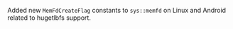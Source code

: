 Added new `MemFdCreateFlag` constants to `sys::memfd` on Linux and Android related to hugetlbfs support.
